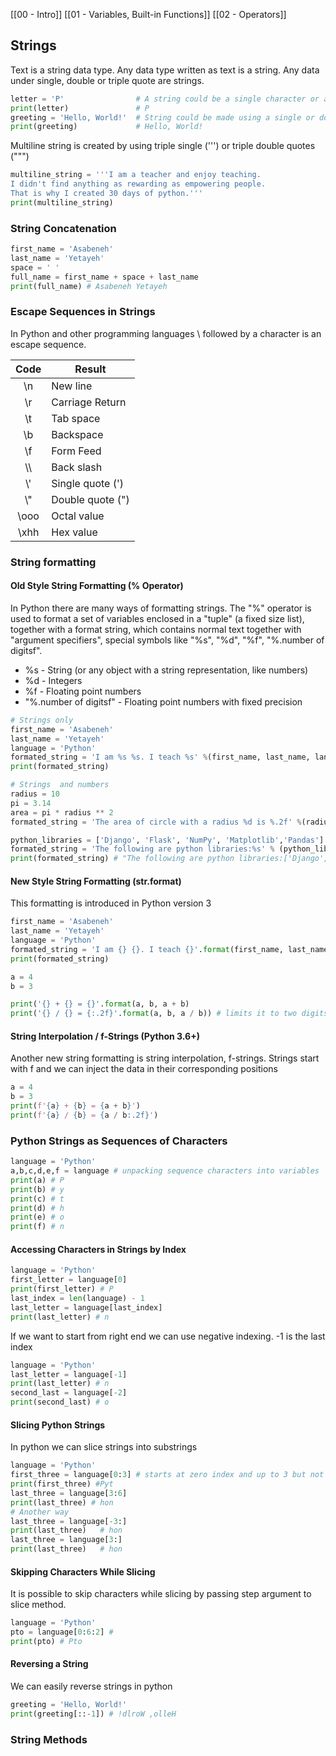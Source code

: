 [[00 - Intro]]
[[01 - Variables, Built-in Functions]]
[[02 - Operators]]

## Strings

Text is a string data type. Any data type written as text is a string. Any data under single, double or triple quote are strings.

``` Python
letter = 'P'                # A string could be a single character or a bunch of texts
print(letter)               # P
greeting = 'Hello, World!'  # String could be made using a single or double quote,"Hello, World!"
print(greeting)             # Hello, World!
```

Multiline string is created by using triple single (''') or triple double quotes (""")

``` Python
multiline_string = '''I am a teacher and enjoy teaching.
I didn't find anything as rewarding as empowering people.
That is why I created 30 days of python.'''
print(multiline_string)
```

### String Concatenation

``` Python
first_name = 'Asabeneh'
last_name = 'Yetayeh'
space = ' '
full_name = first_name + space + last_name
print(full_name) # Asabeneh Yetayeh
```

### Escape Sequences in Strings

In Python and other programming languages \ followed by a character is an escape sequence.

| Code | Result           |
|:----:| ---------------- |
|  \n  | New line         |
|  \r  | Carriage Return  |
|  \t  | Tab space        |
|  \b  | Backspace        |
|  \f  | Form Feed        |
| \\\  | Back slash       |
| \\'  | Single quote (') |
| \\"  | Double quote (") |
| \ooo | Octal value      |
| \xhh | Hex value        |

### String formatting

#### Old Style String Formatting (% Operator)

In Python there are many ways of formatting strings. The "%" operator is used to format a set of variables enclosed in a "tuple" (a fixed size list), together with a format string, which contains normal text together with "argument specifiers", special symbols like "%s", "%d", "%f", "%.number of digitsf".

-   %s - String (or any object with a string representation, like numbers)
-   %d - Integers
-   %f - Floating point numbers
-   "%.number of digitsf" - Floating point numbers with fixed precision

``` Python
# Strings only
first_name = 'Asabeneh'
last_name = 'Yetayeh'
language = 'Python'
formated_string = 'I am %s %s. I teach %s' %(first_name, last_name, language)
print(formated_string)

# Strings  and numbers
radius = 10
pi = 3.14
area = pi * radius ** 2
formated_string = 'The area of circle with a radius %d is %.2f' %(radius, area) # 2 refers the 2 significant digits after the point

python_libraries = ['Django', 'Flask', 'NumPy', 'Matplotlib','Pandas']
formated_string = 'The following are python libraries:%s' % (python_libraries)
print(formated_string) # "The following are python libraries:['Django', 'Flask', 'NumPy', 'Matplotlib','Pandas']"
```

#### New Style String Formatting (str.format)

This formatting is introduced in Python version 3

``` Python
first_name = 'Asabeneh'
last_name = 'Yetayeh'
language = 'Python'
formated_string = 'I am {} {}. I teach {}'.format(first_name, last_name, language)
print(formated_string)

a = 4
b = 3

print('{} + {} = {}'.format(a, b, a + b)
print('{} / {} = {:.2f}'.format(a, b, a / b)) # limits it to two digits after decimal
```

#### String Interpolation / f-Strings (Python 3.6+)

Another new string formatting is string interpolation, f-strings. Strings start with f and we can inject the data in their corresponding positions

``` Python
a = 4
b = 3
print(f'{a} + {b} = {a + b}')
print(f'{a} / {b} = {a / b:.2f}')
```

### Python Strings as Sequences of Characters

``` Python
language = 'Python'
a,b,c,d,e,f = language # unpacking sequence characters into variables
print(a) # P
print(b) # y
print(c) # t
print(d) # h
print(e) # o
print(f) # n
```

#### Accessing Characters in Strings by Index

``` Python
language = 'Python'
first_letter = language[0]
print(first_letter) # P
last_index = len(language) - 1
last_letter = language[last_index]
print(last_letter) # n
```

If we want to start from right end we can use negative indexing. -1 is the last index

``` Python
language = 'Python'
last_letter = language[-1]
print(last_letter) # n
second_last = language[-2]
print(second_last) # o
```

#### Slicing Python Strings

In python we can slice strings into substrings

``` Python
language = 'Python'
first_three = language[0:3] # starts at zero index and up to 3 but not include 3
print(first_three) #Pyt
last_three = language[3:6]
print(last_three) # hon
# Another way
last_three = language[-3:]
print(last_three)   # hon
last_three = language[3:]
print(last_three)   # hon
```

#### Skipping Characters While Slicing

It is possible to skip characters while slicing by passing step argument to slice method.

``` Python
language = 'Python'
pto = language[0:6:2] #
print(pto) # Pto
```

#### Reversing a String

We can easily reverse strings in python

``` Python
greeting = 'Hello, World!'
print(greeting[::-1]) # !dlroW ,olleH
```

### String Methods

